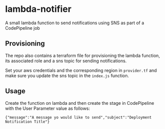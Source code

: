 # lambda-notifier
A small lambda function to send notifications using SNS as part of a CodePipeline job

## Provisioning
The repo also contains a terraform file for provisioning the lambda function, its associated role and a sns topic for sending notifications.

Set your aws credentials and the corresponding region in `provider.tf` and make sure you update the sns topic in the `index.js` function.

## Usage
Create the function on lambda and then create the stage in CodePipeline with the User Parameter value as follows:

    {"message":"A message yo would like to send","subject":"Deployment Notification Title"}


